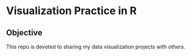 # Visualization Practice in R


## Objective
This repo is devoted to sharing my data visualization projects with others.

